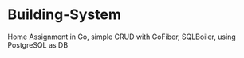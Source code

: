 # Building-System
Home Assignment in Go, simple CRUD with GoFiber, SQLBoiler, using PostgreSQL as DB
